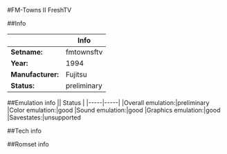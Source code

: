#FM-Towns II FreshTV

##Info

||Info|
|-----|-----|
|**Setname:**|fmtownsftv
|**Year:**|1994
|**Manufacturer:**|Fujitsu
|**Status:**|preliminary

##Emulation info
|| Status |
|-----|-----|
|Overall emulation:|preliminary
|Color emulation:|good
|Sound emulation:|good
|Graphics emulation:|good
|Savestates:|unsupported

##Tech info

##Romset info

<!--- START OF EDITED COMMENT DO NOT TOUCH TEXT ABOVE-->
